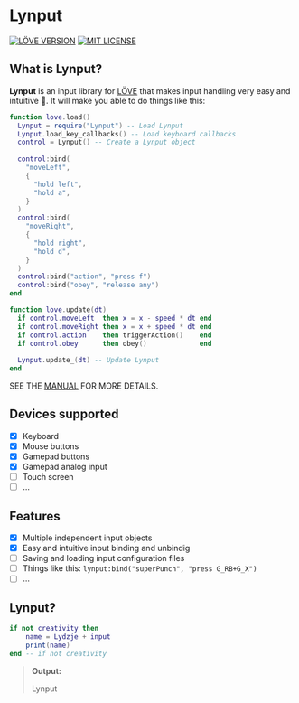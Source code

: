 # Lynput

[![LÖVE VERSION](https://img.shields.io/badge/L%C3%96VE-0.10.0%2B-%23E0539A.svg)](https://love2d.org/wiki/Category:Versions)
[![MIT LICENSE](https://img.shields.io/badge/license-MIT-%233DCE7A.svg)](LICENSE)

## What is Lynput?
**Lynput** is an input library for [LÖVE](https://love2d.org/) that  makes input handling very easy and intuitive 💙. It will make you able to do things like this:

```lua
function love.load()
  Lynput = require("Lynput") -- Load Lynput
  Lynput.load_key_callbacks() -- Load keyboard callbacks
  control = Lynput() -- Create a Lynput object
  
  control:bind(
    "moveLeft",
    {
      "hold left",
      "hold a",
    }
  )
  control:bind(
    "moveRight",
    {
      "hold right",
      "hold d",
    }
  )
  control:bind("action", "press f")
  control:bind("obey", "release any")
end

function love.update(dt)
  if control.moveLeft  then x = x - speed * dt end
  if control.moveRight then x = x + speed * dt end
  if control.action    then triggerAction()    end
  if control.obey      then obey()             end
  
  Lynput.update_(dt) -- Update Lynput
end
```

SEE THE [MANUAL](MANUAL.md) FOR MORE DETAILS.

## Devices supported
- [x] Keyboard
- [x] Mouse buttons
- [x] Gamepad buttons
- [x] Gamepad analog input
- [ ] Touch screen
- [ ] ...

## Features
- [x] Multiple independent input objects
- [x] Easy and intuitive input binding and unbindig
- [ ] Saving and loading input configuration files
- [ ] Things like this: <code>lynput:bind("superPunch", "press G_RB+G_X")</code>
- [ ] ...

## Lynput?
```lua
if not creativity then
    name = Lydzje + input
    print(name)
end -- if not creativity
```
> **Output:**
>
> Lynput
